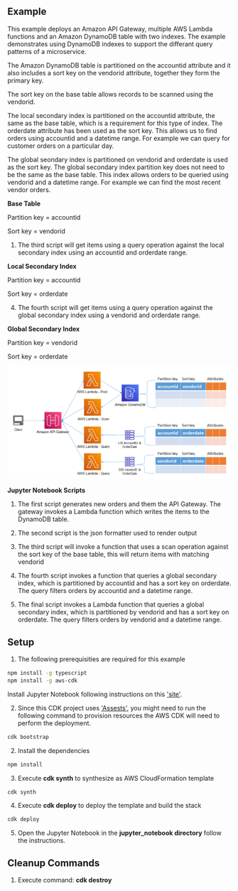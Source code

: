 ## Example
This example deploys an Amazon API Gateway, multiple AWS Lambda functions and an Amazon DynamoDB table with two indexes. The example demonstrates using DynamoDB indexes to support the differant query patterns of a microservice. 

The Amazon DynamoDB table is partitioned on the accountid attribute and it also includes a sort key on the vendorid attribute, together they form the primary key. 

The sort key on the base table allows records to be scanned using the vendorid.

The local secondary index is partitioned on the accountid attribute, the same as the base table, which is a requirement for this type of index. The orderdate attribute has been used as the sort key. This allows us to find orders using accountid and a datetime range. For example we can query for customer orders on a particular day.

The global seondary index is partitioned on vendorid and orderdate is used as the sort key. The global secondary index partition key does not need to be the same as the base table. This index allows orders to be queried using vendorid and a datetime range. For example we can find the most recent vendor orders.

**Base Table**

Partition key = accountid

Sort key = vendorid

1. The third script will get items using a query operation against the local secondary index using an accountid and orderdate range.

**Local Secondary Index**

Partition key = accountid

Sort key = orderdate

4. The fourth script will get items using a query operation against the global secondary index using a vendorid and orderdate range.

**Global Secondary Index**

Partition key = vendorid

Sort key = orderdate

![architecture](./images/architecture_1.png "Architecture")

**Jupyter Notebook Scripts**

1. The first script generates new orders and them the API Gateway. The gateway invokes a Lambda function which writes the items to the DynamoDB table.

2. The second script is the json formatter used to render output

3. The third script will invoke a function that uses a scan operation against the sort key of the base table, this will return items with matching vendorid

4. The fourth script invokes a function that queries a global secondary index, which is partitioned by accountid and has a sort key on orderdate. The query filters orders by accountid and a datetime range.

5. The final script invokes a Lambda function that queries a global secondary index, which is partitioned by vendorid and has a sort key on orderdate. The query filters orders by vendorid and a datetime range.


## Setup

1. The following prerequisities are required for this example
  
```bash
npm install -g typescript
npm install -g aws-cdk
```

Install Jupyter Notebook following instructions on this ['site'](https://jupyter.org/install).

2. Since this CDK project uses ['Assests'](https://docs.aws.amazon.com/cdk/latest/guide/assets.html), you might need to run the following command to provision resources the AWS CDK will need to perform the deployment.

```bash 
cdk bootstrap
```

2. Install the dependencies

```bash
npm install
```

3. Execute **cdk synth** to synthesize as AWS CloudFormation template

```bash
cdk synth
```

4. Execute **cdk deploy** to deploy the template and build the stack

```bash
cdk deploy
```
5. Open the Jupyter Notebook in the **jupyter_notebook directory** follow the instructions.


## Cleanup Commands
1. Execute command: **cdk destroy**
